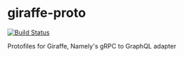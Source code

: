 # giraffe-proto

[![Build Status](https://travis-ci.org/namely/giraffe-proto.svg?branch=master)](https://travis-ci.org/namely/giraffe-proto)

Protofiles for Giraffe, Namely's gRPC to GraphQL adapter
